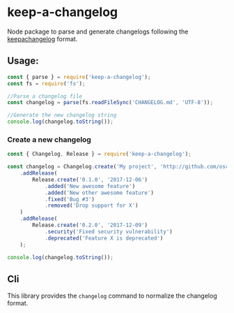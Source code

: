 # keep-a-changelog

Node package to parse and generate changelogs following the [keepachangelog](http://keepachangelog.com/en/1.0.0/) format.

## Usage:

```js
const { parse } = require('keep-a-changelog');
const fs = require('fs');

//Parse a changelog file
const changelog = parse(fs.readFileSync('CHANGELOG.md', 'UTF-8'));

//Generate the new changelog string
console.log(changelog.toString());
```

### Create a new changelog

```js
const { Changelog, Release } = require('keep-a-changelog');

const changelog = Changelog.create('My project', 'http://github.com/oscarotero/my-project')
    .addRelease(
        Release.create('0.1.0', '2017-12-06')
            .added('New awesome feature')
            .added('New other awesome feature')
            .fixed('Bug #3')
            .removed('Drop support for X')
    )
    .addRelease(
        Release.create('0.2.0', '2017-12-09')
            .security('Fixed security vulnerability')
            .deprecated('Feature X is deprecated')
    );

console.log(changelog.toString());
```

## Cli

This library provides the `changelog` command to normalize the changelog format.
